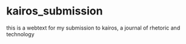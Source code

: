 # kairos_submission
this is a webtext for my submission to kairos, a journal of rhetoric and technology
